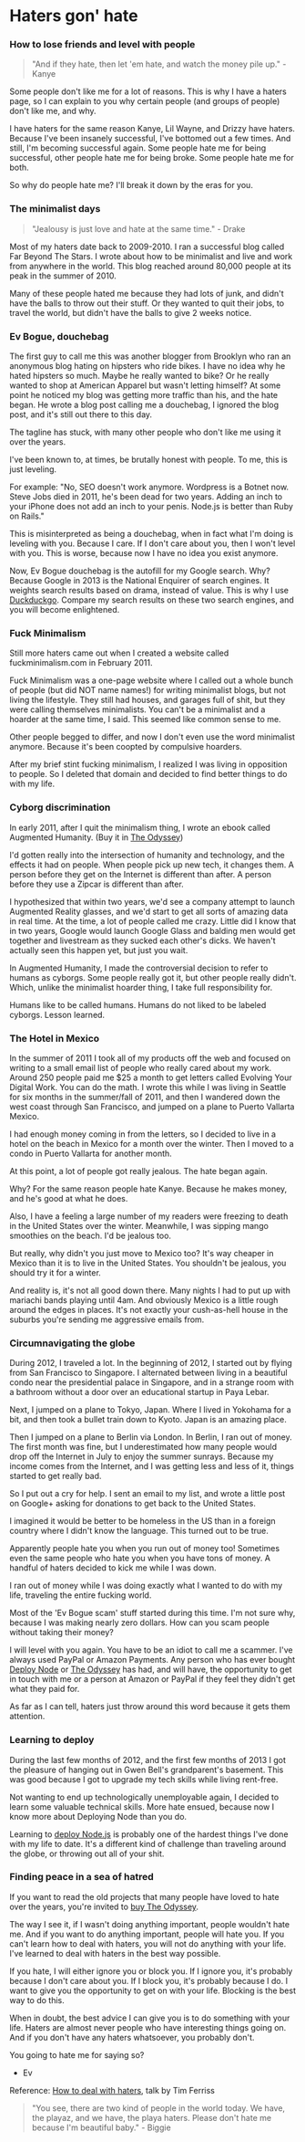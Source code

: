 Haters gon' hate
=================

### How to lose friends and level with people

> "And if they hate, then let 'em hate, and watch the money pile up." - Kanye

Some people don't like me for a lot of reasons. This is why I have a haters page, so I can explain to you why certain people (and groups of people) don't like me, and why.

I have haters for the same reason Kanye, Lil Wayne, and Drizzy have haters. Because I've been insanely successful, I've bottomed out a few times. And still, I'm becoming successful again. Some people hate me for being successful, other people hate me for being broke. Some people hate me for both.

So why do people hate me? I'll break it down by the eras for you.

### The minimalist days

> "Jealousy is just love and hate at the same time." - Drake

Most of my haters date back to 2009-2010. I ran a successful blog called Far Beyond The Stars. I wrote about how to be minimalist and live and work from anywhere in the world. This blog reached around 80,000 people at its peak in the summer of 2010. 

Many of these people hated me because they had lots of junk, and didn't have the balls to throw out their stuff. Or they wanted to quit their jobs, to travel the world, but didn't have the balls to give 2 weeks notice.

### Ev Bogue, douchebag

The first guy to call me this was another blogger from Brooklyn who ran an anonymous blog hating on hipsters who ride bikes. I have no idea why he hated hipsters so much. Maybe he really wanted to bike? Or he really wanted to shop at American Apparel but wasn't letting himself? At some point he noticed my blog was getting more traffic than his, and the hate began. He wrote a blog post calling me a douchebag, I ignored the blog post, and it's still out there to this day.

The tagline has stuck, with many other people who don't like me using it over the years.

I've been known to, at times, be brutally honest with people. To me, this is just leveling. 

For example: "No, SEO doesn't work anymore. Wordpress is a Botnet now. Steve Jobs died in 2011, he's been dead for two years. Adding an inch to your iPhone does not add an inch to your penis. Node.js is better than Ruby on Rails."

This is misinterpreted as being a douchebag, when in fact what I'm doing is leveling with you. Because I care. If I don't care about you, then I won't level with you. This is worse, because now I have no idea you exist anymore.

Now, Ev Bogue douchebag is the autofill for my Google search. Why? Because Google in 2013 is the National Enquirer of search engines. It weights search results based on drama, instead of value. This is why I use [Duckduckgo](http://duckduckgo.com). Compare my search results on these two search engines, and you will become enlightened.

### Fuck Minimalism

Still more haters came out when I created a website called fuckminimalism.com in February 2011. 

Fuck Minimalism was a one-page website where I called out a whole bunch of people (but did NOT name names!) for writing minimalist blogs, but not living the lifestyle. They still had houses, and garages full of shit, but they were calling themselves minimalists. You can't be a minimalist and a hoarder at the same time, I said. This seemed like common sense to me.

Other people begged to differ, and now I don't even use the word minimalist anymore. Because it's been coopted by compulsive hoarders.

After my brief stint fucking minimalism, I realized I was living in opposition to people. So I deleted that domain and decided to find better things to do with my life.

### Cyborg discrimination

In early 2011, after I quit the minimalism thing, I wrote an ebook called Augmented Humanity. (Buy it in [The Odyssey](/odyssey))

I'd gotten really into the intersection of humanity and technology, and the effects it had on people. When people pick up new tech, it changes them. A person before they get on the Internet is different than after. A person before they use a Zipcar is different than after.

I hypothesized that within two years, we'd see a company attempt to launch Augmented Reality glasses, and we'd start to get all sorts of amazing data in real time. At the time, a lot of people called me crazy. Little did I know that in two years, Google would launch Google Glass and balding men would get together and livestream as they sucked each other's dicks. We haven't actually seen this happen yet, but just you wait.

In Augmented Humanity, I made the controversial decision to refer to humans as cyborgs. Some people really got it, but other people really didn't. Which, unlike the minimalist hoarder thing, I take full responsibility for. 

Humans like to be called humans. Humans do not liked to be labeled cyborgs. Lesson learned. 

### The Hotel in Mexico

In the summer of 2011 I took all of my products off the web and focused on writing to a small email list of people who really cared about my work. Around 250 people paid me $25 a month to get letters called Evolving Your Digital Work. You can do the math. I wrote this while I was living in Seattle for six months in the summer/fall of 2011, and then I wandered down the west coast through San Francisco, and jumped on a plane to Puerto Vallarta Mexico.

I had enough money coming in from the letters, so I decided to live in a hotel on the beach in Mexico for a month over the winter. Then I moved to a condo in Puerto Vallarta for another month.

At this point, a lot of people got really jealous. The hate began again. 

Why? For the same reason people hate Kanye. Because he makes money, and he's good at what he does.

Also, I have a feeling a large number of my readers were freezing to death in the United States over the winter. Meanwhile, I was sipping mango smoothies on the beach. I'd be jealous too.

But really, why didn't you just move to Mexico too? It's way cheaper in Mexico than it is to live in the United States. You shouldn't be jealous, you should try it for a winter.

And reality is, it's not all good down there. Many nights I had to put up with mariachi bands playing until 4am. And obviously Mexico is a little rough around the edges in places. It's not exactly your cush-as-hell house in the suburbs you're sending me aggressive emails from.

### Circumnavigating the globe

During 2012, I traveled a lot. In the beginning of 2012, I started out by flying from San Francisco to Singapore. I alternated between living in a beautiful condo near the presidential palace in Singapore, and in a strange room with a bathroom without a door over an educational startup in Paya Lebar.

Next, I jumped on a plane to Tokyo, Japan. Where I lived in Yokohama for a bit, and then took a bullet train down to Kyoto. Japan is an amazing place.

Then I jumped on a plane to Berlin via London. In Berlin, I ran out of money. The first month was fine, but I underestimated how many people would drop off the Internet in July to enjoy the summer sunrays. Because my income comes from the Internet, and I was getting less and less of it, things started to get really bad.

So I put out a cry for help. I sent an email to my list, and wrote a little post on Google+ asking for donations to get back to the United States. 

I imagined it would be better to be homeless in the US than in a foreign country where I didn't know the language. This turned out to be true.

Apparently people hate you when you run out of money too! Sometimes even the same people who hate you when you have tons of money. A handful of haters decided to kick me while I was down. 

I ran out of money while I was doing exactly what I wanted to do with my life, traveling the entire fucking world. 

Most of the 'Ev Bogue scam' stuff started during this time. I'm not sure why, because I was making nearly zero dollars. How can you scam people without taking their money? 

I will level with you again. You have to be an idiot to call me a scammer. I've always used PayPal or Amazon Payments. Any person who has ever bought [Deploy Node](http://deploy.evbogue.com/) or [The Odyssey](/odyssey) has had, and will have, the opportunity to get in touch with me or a person at Amazon or PayPal if they feel they didn't get what they paid for. 

As far as I can tell, haters just throw around this word because it gets them attention.

### Learning to deploy

During the last few months of 2012, and the first few months of 2013 I got the pleasure of hanging out in Gwen Bell's grandparent's basement. This was good because I got to upgrade my tech skills while living rent-free.

Not wanting to end up technologically unemployable again, I decided to learn some valuable technical skills. More hate ensued, because now I know more about Deploying Node than you do.

Learning to [deploy Node.js](http://deploy.evbogue.com/) is probably one of the hardest things I've done with my life to date. It's a different kind of challenge than traveling around the globe, or throwing out all of your shit. 

### Finding peace in a sea of hatred

If you want to read the old projects that many people have loved to hate over the years, you're invited to [buy The Odyssey](/odyssey).

The way I see it, if I wasn't doing anything important, people wouldn't hate me. And if you want to do anything important, people will hate you. If you can't learn how to deal with haters, you will not do anything with your life. I've learned to deal with haters in the best way possible. 

If you hate, I will either ignore you or block you. If I ignore you, it's probably because I don't care about you. If I block you, it's probably because I do. I want to give you the opportunity to get on with your life. Blocking is the best way to do this.

When in doubt, the best advice I can give you is to do something with your life. Haters are almost never people who have interesting things going on. And if you don't have any haters whatsoever, you probably don't.

You going to hate me for saying so?

- Ev

Reference: [How to deal with haters](http://www.fourhourworkweek.com/blog/2010/05/18/tim-ferriss-scam-practical-tactics-for-dealing-with-haters/), talk by Tim Ferriss

> "You see, there are two kind of people in the world today. We have, the playaz, and we have, the playa haters. Please don't hate me because I'm beautiful baby." - Biggie



